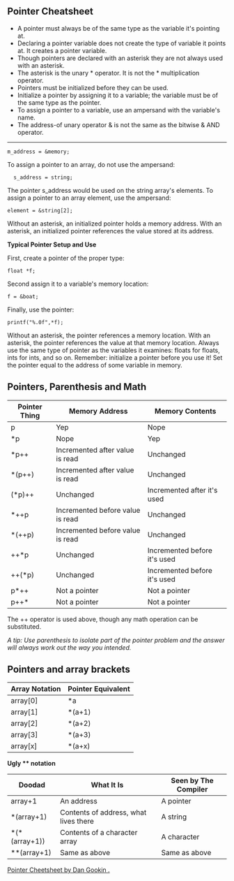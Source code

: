 
**Pointer Cheatsheet**
--

- A pointer must always be of the same type as the variable it's pointing at. 
- Declaring a pointer variable does not create the type of variable it points at. It creates a pointer variable.
- Though pointers are declared with an asterisk they are not always used with an asterisk.   
- The asterisk is the unary * operator. It is not the * multiplication operator.   
- Pointers must be initialized before they can be used.   
- Initialize a pointer by assigning it to a variable; the variable must be of the same type as the pointer.
- To assign a pointer to a variable, use an ampersand with the variable's name. 
- The address-of unary operator & is not the same as the bitwise & AND operator.
---
	m_address = &memory;

  To assign a pointer to an array, do not use the ampersand:

      s_address = string;

  The pointer s_address would be used on the string array's elements.
  To assign a pointer to an array element, use the ampersand:
  
    element = &string[2];

  Without an asterisk, an initialized pointer holds a memory address.
  With an asterisk, an initialized pointer references the value stored at its address.

**Typical Pointer Setup and Use**

First, create a pointer of the proper type:

    float *f;

Second assign it to a variable's memory location:

    f = &boat;

Finally, use the pointer:

    printf("%.0f",*f);

Without an asterisk, the pointer references a memory location.
With an asterisk, the pointer references the value at that memory location.
Always use the same type of pointer as the variables it examines: floats for floats, ints for ints, and so on.
Remember: initialize a pointer before you use it! Set the pointer equal to the address of some variable in memory.


**Pointers, Parenthesis and Math**
--
| Pointer Thing        | Memory Address                        |Memory Contents
|----------------------|---------------------------------------|--------------------
| p                    | Yep                                   | Nope
| *p                   | Nope                                  | Yep
| *p++                 | Incremented after value is read       | Unchanged
| *(p++)               | Incremented after value is read       | Unchanged
| (*p)++               | Unchanged                             | Incremented after it's used
| *++p                 | Incremented before value is read      | Unchanged
| *(++p)               | Incremented before value is read      | Unchanged
| ++*p                 | Unchanged                             | Incremented before it's used
| ++(*p)               | Unchanged                             | Incremented before it's used
| p*++                 | Not a pointer                         | Not a pointer
| p++*                 | Not a pointer                         | Not a pointer

The ++ operator is used above, though any math operation can be substituted.

*A tip: Use parenthesis to isolate part of the pointer problem and the answer will always work out the way you intended.*

**Pointers and array brackets**
--
| Array Notation | Pointer Equivalent  
|----------------|---------------------
| array[0]   	 | *a		
| array[1]  	 | *(a+1)  	
| array[2]   	 | *(a+2)  	
| array[3]     | *(a+3) 		
| array[x]  	 | *(a+x)     	

**Ugly ** notation**

| Doodad             | What It Is                              | Seen by The Compiler
|--------------------|-----------------------------------------|---------------------
| array+1            | An address                              | A pointer
| *(array+1)         | Contents of address, what lives there   | A string
| \*(*(array+1))     | Contents of a character array           | A character
| **(array+1)        | Same as above                           | Same as above

[Pointer Cheetsheet by Dan Gookin .](https://www.c-for-dummies.com/caio/pointer-cheatsheet.php)
